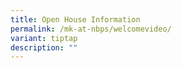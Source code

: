 ```yaml
---
title: Open House Information
permalink: /mk-at-nbps/welcomevideo/
variant: tiptap
description: ""
---
```

